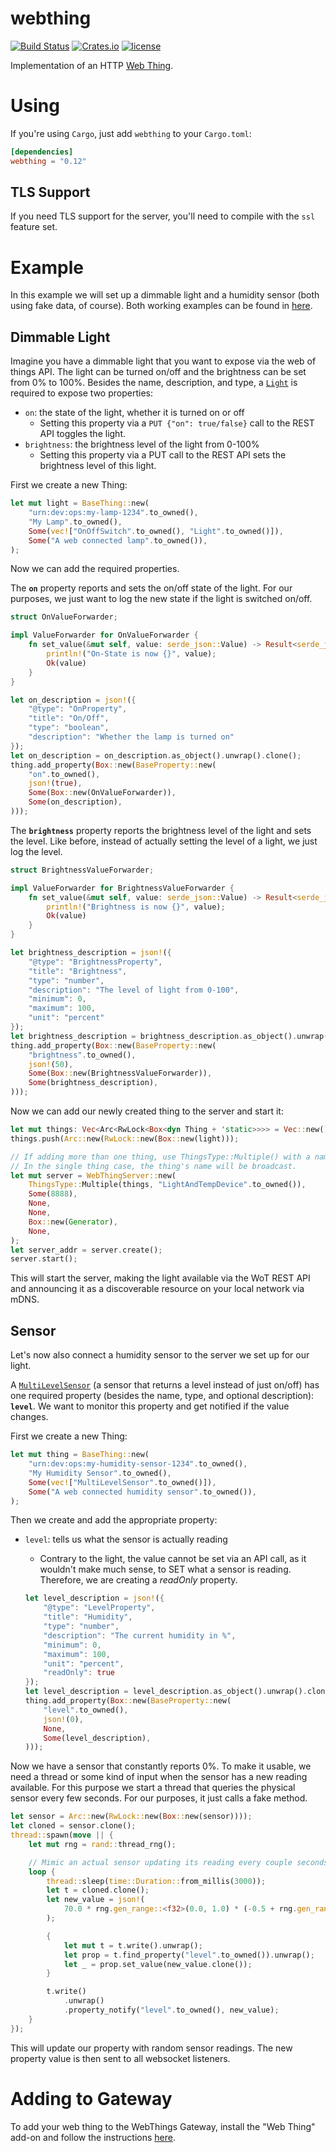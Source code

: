 # webthing

[![Build Status](https://github.com/WebThingsIO/webthing-rust/workflows/Rust%20package/badge.svg)](https://github.com/WebThingsIO/webthing-rust/workflows/Rust%20package)
[![Crates.io](https://img.shields.io/crates/v/webthing.svg)](https://crates.io/crates/webthing)
[![license](https://img.shields.io/badge/license-MPL--2.0-blue.svg)](LICENSE)

Implementation of an HTTP [Web Thing](https://iot.mozilla.org/wot/).

# Using

If you're using `Cargo`, just add `webthing` to your `Cargo.toml`:

```toml
[dependencies]
webthing = "0.12"
```

## TLS Support

If you need TLS support for the server, you'll need to compile with the `ssl` feature set.

# Example

In this example we will set up a dimmable light and a humidity sensor (both using fake data, of course). Both working examples can be found in [here](https://github.com/WebThingsIO/webthing-rust/tree/master/examples).

## Dimmable Light

Imagine you have a dimmable light that you want to expose via the web of things API. The light can be turned on/off and the brightness can be set from 0% to 100%. Besides the name, description, and type, a [`Light`](https://iot.mozilla.org/schemas/#Light) is required to expose two properties:
* `on`: the state of the light, whether it is turned on or off
    * Setting this property via a `PUT {"on": true/false}` call to the REST API toggles the light.
* `brightness`: the brightness level of the light from 0-100%
    * Setting this property via a PUT call to the REST API sets the brightness level of this light.

First we create a new Thing:

```rust
let mut light = BaseThing::new(
    "urn:dev:ops:my-lamp-1234".to_owned(),
    "My Lamp".to_owned(),
    Some(vec!["OnOffSwitch".to_owned(), "Light".to_owned()]),
    Some("A web connected lamp".to_owned()),
);
```

Now we can add the required properties.

The **`on`** property reports and sets the on/off state of the light. For our purposes, we just want to log the new state if the light is switched on/off.

```rust
struct OnValueForwarder;

impl ValueForwarder for OnValueForwarder {
    fn set_value(&mut self, value: serde_json::Value) -> Result<serde_json::Value, &'static str> {
        println!("On-State is now {}", value);
        Ok(value)
    }
}

let on_description = json!({
    "@type": "OnProperty",
    "title": "On/Off",
    "type": "boolean",
    "description": "Whether the lamp is turned on"
});
let on_description = on_description.as_object().unwrap().clone();
thing.add_property(Box::new(BaseProperty::new(
    "on".to_owned(),
    json!(true),
    Some(Box::new(OnValueForwarder)),
    Some(on_description),
)));
```

The **`brightness`** property reports the brightness level of the light and sets the level. Like before, instead of actually setting the level of a light, we just log the level.

```rust
struct BrightnessValueForwarder;

impl ValueForwarder for BrightnessValueForwarder {
    fn set_value(&mut self, value: serde_json::Value) -> Result<serde_json::Value, &'static str> {
        println!("Brightness is now {}", value);
        Ok(value)
    }
}

let brightness_description = json!({
    "@type": "BrightnessProperty",
    "title": "Brightness",
    "type": "number",
    "description": "The level of light from 0-100",
    "minimum": 0,
    "maximum": 100,
    "unit": "percent"
});
let brightness_description = brightness_description.as_object().unwrap().clone();
thing.add_property(Box::new(BaseProperty::new(
    "brightness".to_owned(),
    json!(50),
    Some(Box::new(BrightnessValueForwarder)),
    Some(brightness_description),
)));
```

Now we can add our newly created thing to the server and start it:

```rust
let mut things: Vec<Arc<RwLock<Box<dyn Thing + 'static>>>> = Vec::new();
things.push(Arc::new(RwLock::new(Box::new(light)));

// If adding more than one thing, use ThingsType::Multiple() with a name.
// In the single thing case, the thing's name will be broadcast.
let mut server = WebThingServer::new(
    ThingsType::Multiple(things, "LightAndTempDevice".to_owned()),
    Some(8888),
    None,
    None,
    Box::new(Generator),
    None,
);
let server_addr = server.create();
server.start();
```

This will start the server, making the light available via the WoT REST API and announcing it as a discoverable resource on your local network via mDNS.

## Sensor

Let's now also connect a humidity sensor to the server we set up for our light.

A [`MultiLevelSensor`](https://iot.mozilla.org/schemas/#MultiLevelSensor) (a sensor that returns a level instead of just on/off) has one required property (besides the name, type, and optional description): **`level`**. We want to monitor this property and get notified if the value changes.

First we create a new Thing:

```rust
let mut thing = BaseThing::new(
    "urn:dev:ops:my-humidity-sensor-1234".to_owned(),
    "My Humidity Sensor".to_owned(),
    Some(vec!["MultiLevelSensor".to_owned()]),
    Some("A web connected humidity sensor".to_owned()),
);
```

Then we create and add the appropriate property:
* `level`: tells us what the sensor is actually reading
    * Contrary to the light, the value cannot be set via an API call, as it wouldn't make much sense, to SET what a sensor is reading. Therefore, we are creating a *readOnly* property.

    ```rust
    let level_description = json!({
        "@type": "LevelProperty",
        "title": "Humidity",
        "type": "number",
        "description": "The current humidity in %",
        "minimum": 0,
        "maximum": 100,
        "unit": "percent",
        "readOnly": true
    });
    let level_description = level_description.as_object().unwrap().clone();
    thing.add_property(Box::new(BaseProperty::new(
        "level".to_owned(),
        json!(0),
        None,
        Some(level_description),
    )));
    ```

Now we have a sensor that constantly reports 0%. To make it usable, we need a thread or some kind of input when the sensor has a new reading available. For this purpose we start a thread that queries the physical sensor every few seconds. For our purposes, it just calls a fake method.

```rust
let sensor = Arc::new(RwLock::new(Box::new(sensor))));
let cloned = sensor.clone();
thread::spawn(move || {
    let mut rng = rand::thread_rng();

    // Mimic an actual sensor updating its reading every couple seconds.
    loop {
        thread::sleep(time::Duration::from_millis(3000));
        let t = cloned.clone();
        let new_value = json!(
            70.0 * rng.gen_range::<f32>(0.0, 1.0) * (-0.5 + rng.gen_range::<f32>(0.0, 1.0))
        );

        {
            let mut t = t.write().unwrap();
            let prop = t.find_property("level".to_owned()).unwrap();
            let _ = prop.set_value(new_value.clone());
        }

        t.write()
            .unwrap()
            .property_notify("level".to_owned(), new_value);
    }
});
```

This will update our property with random sensor readings. The new property value is then sent to all websocket listeners.

# Adding to Gateway

To add your web thing to the WebThings Gateway, install the "Web Thing" add-on and follow the instructions [here](https://github.com/WebThingsIO/thing-url-adapter#readme).
